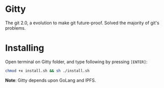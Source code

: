 # Gitty

The git 2.0, a evolution to make git future-proof. Solved the majority of git's problems.

# Installing

Open terminal on Gitty folder, and type following by pressing `[ENTER]`:

```sh
chmod +x install.sh && sh ./install.sh
```

**Note**: Gitty depends upon GoLang and IPFS.
